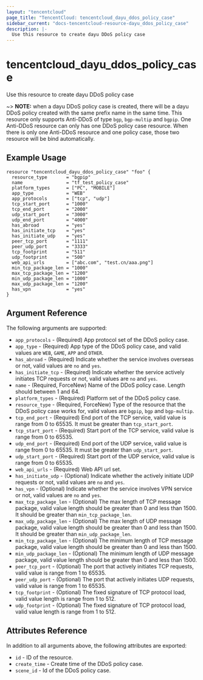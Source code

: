 ```yaml
---
layout: "tencentcloud"
page_title: "TencentCloud: tencentcloud_dayu_ddos_policy_case"
sidebar_current: "docs-tencentcloud-resource-dayu_ddos_policy_case"
description: |-
  Use this resource to create dayu DDoS policy case
---
```


# tencentcloud_dayu_ddos_policy_case

Use this resource to create dayu DDoS policy case

~> **NOTE:** when a dayu DDoS policy case is created, there will be a dayu DDoS policy created with the same prefix name in the same time. This resource only supports Anti-DDoS of type `bgp`, `bgp-multip` and `bgpip`. One Anti-DDoS resource can only has one DDoS policy case resource. When there is only one Anti-DDoS resource and one policy case, those two resource will be bind automatically.

## Example Usage

```hcl
resource "tencentcloud_dayu_ddos_policy_case" "foo" {
  resource_type       = "bgpip"
  name                = "tf_test_policy_case"
  platform_types      = ["PC", "MOBILE"]
  app_type            = "WEB"
  app_protocols       = ["tcp", "udp"]
  tcp_start_port      = "1000"
  tcp_end_port        = "2000"
  udp_start_port      = "3000"
  udp_end_port        = "4000"
  has_abroad          = "yes"
  has_initiate_tcp    = "yes"
  has_initiate_udp    = "yes"
  peer_tcp_port       = "1111"
  peer_udp_port       = "3333"
  tcp_footprint       = "511"
  udp_footprint       = "500"
  web_api_urls        = ["abc.com", "test.cn/aaa.png"]
  min_tcp_package_len = "1000"
  max_tcp_package_len = "1200"
  min_udp_package_len = "1000"
  max_udp_package_len = "1200"
  has_vpn             = "yes"
}
```

## Argument Reference

The following arguments are supported:

* `app_protocols` - (Required) App protocol set of the DDoS policy case.
* `app_type` - (Required) App type of the DDoS policy case, and valid values are `WEB`, `GAME`, `APP` and `OTHER`.
* `has_abroad` - (Required) Indicate whether the service involves overseas or not, valid values are `no` and `yes`.
* `has_initiate_tcp` - (Required) Indicate whether the service actively initiates TCP requests or not, valid values are `no` and `yes`.
* `name` - (Required, ForceNew) Name of the DDoS policy case. Length should between 1 and 64.
* `platform_types` - (Required) Platform set of the DDoS policy case.
* `resource_type` - (Required, ForceNew) Type of the resource that the DDoS policy case works for, valid values are `bgpip`, `bgp` and `bgp-multip`.
* `tcp_end_port` - (Required) End port of the TCP service, valid value is range from 0 to 65535. It must be greater than `tcp_start_port`.
* `tcp_start_port` - (Required) Start port of the TCP service, valid value is range from 0 to 65535.
* `udp_end_port` - (Required) End port of the UDP service, valid value is range from 0 to 65535. It must be greater than `udp_start_port`.
* `udp_start_port` - (Required) Start port of the UDP service, valid value is range from 0 to 65535.
* `web_api_urls` - (Required) Web API url set.
* `has_initiate_udp` - (Optional) Indicate whether the actively initiate UDP requests or not, valid values are `no` and `yes`.
* `has_vpn` - (Optional) Indicate whether the service involves VPN service or not, valid values are `no` and `yes`.
* `max_tcp_package_len` - (Optional) The max length of TCP message package, valid value length should be greater than 0 and less than 1500. It should be greater than `min_tcp_package_len`.
* `max_udp_package_len` - (Optional) The max length of UDP message package, valid value length should be greater than 0 and less than 1500. It should be greater than `min_udp_package_len`.
* `min_tcp_package_len` - (Optional) The minimum length of TCP message package, valid value length should be greater than 0 and less than 1500.
* `min_udp_package_len` - (Optional) The minimum length of UDP message package, valid value length should be greater than 0 and less than 1500.
* `peer_tcp_port` - (Optional) The port that actively initiates TCP requests, valid value is range from 1 to 65535.
* `peer_udp_port` - (Optional) The port that actively initiates UDP requests, valid value is range from 1 to 65535.
* `tcp_footprint` - (Optional) The fixed signature of TCP protocol load, valid value length is range from 1 to 512.
* `udp_footprint` - (Optional) The fixed signature of TCP protocol load, valid value length is range from 1 to 512.

## Attributes Reference

In addition to all arguments above, the following attributes are exported:

* `id` - ID of the resource.
* `create_time` - Create time of the DDoS policy case.
* `scene_id` - Id of the DDoS policy case.


